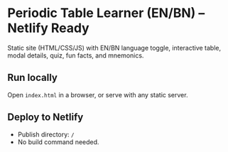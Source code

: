 # Periodic Table Learner (EN/BN) – Netlify Ready
Static site (HTML/CSS/JS) with EN/BN language toggle, interactive table, modal details, quiz, fun facts, and mnemonics.

## Run locally
Open `index.html` in a browser, or serve with any static server.

## Deploy to Netlify
- Publish directory: `/`
- No build command needed.
